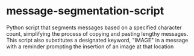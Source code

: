 # message-segmentation-script
Python script that segments messages based on a specified character count, simplifying the process of copying and pasting lengthy messages. This script also substitutes a designated keyword, "IMAGE" in a message with a reminder prompting the insertion of an image at that location
